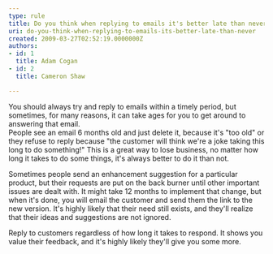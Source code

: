 ```yaml
---
type: rule
title: Do you think when replying to emails it's better late than never?
uri: do-you-think-when-replying-to-emails-its-better-late-than-never
created: 2009-03-27T02:52:19.0000000Z
authors:
- id: 1
  title: Adam Cogan
- id: 2
  title: Cameron Shaw

---
```


You should always try and reply to emails within a timely period, but sometimes, for many reasons, it can take ages for you to get around to answering that email. <br> 
People see an email 6 months old and just delete it, because it's "too old" or they refuse to reply because "the customer will think we're a joke taking this long to do something!" This is a great way to lose business, no matter how long it takes to do some things, it's always better to do it than not.

Sometimes people send an enhancement suggestion for a particular product, but their requests are put on the back burner until other important issues are dealt with. It might take 12 months to implement that change, but when it's done, you will email the customer and send them the link to the new version. It's highly likely that their need still exists, and they'll realize that their ideas and suggestions are not ignored.

Reply to customers regardless of how long it takes to respond. It shows you value their feedback, and it's highly likely they'll give you some more.
